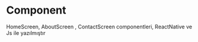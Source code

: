 # Component
HomeScreen, AboutScreen , ContactScreen componentleri, ReactNative ve Js ile yazılmıştır
